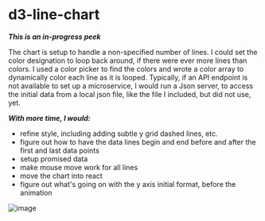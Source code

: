 # d3-line-chart
***This is an in-progress peek*** <br/>
<p>The chart is setup to handle a non-specified number of lines. I could set the color designation to loop back around, if there were ever more lines than colors. I used a color picker to find the colors and wrote a color array to dynamically color each line as it is looped. Typically, if an API endpoint is not available to set up a microservice, I would run a Json server, to access the initial data from a local json file, like the file I included, but did not use, yet. </p>
 
***With more time, I would:*** <br/>
<ul>
 <li>refine style, including adding subtle y grid dashed lines, etc.</li>
 <li>figure out how to have the data lines begin and end before and after the first and last data points</li>
 <li>setup promised data</li>
 <li>make mouse move work for all lines</li>
 <li>move the chart into react</li>
 <li>figure out what's going on with the y axis initial format, before the animation</li>
</ul>


![image](https://user-images.githubusercontent.com/2840356/124076912-7b6aed80-da0c-11eb-97f3-f47d081f38a2.png)
